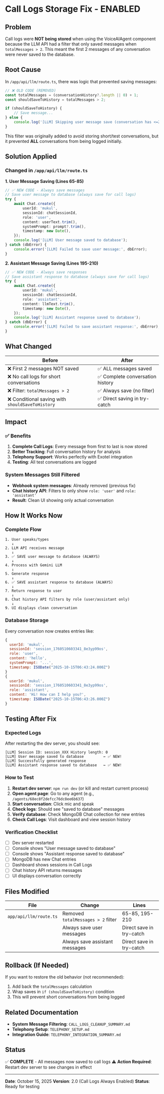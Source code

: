 # Call Logs Storage Fix - ENABLED

## Problem
Call logs were **NOT being stored** when using the VoiceAIAgent component because the LLM API had a filter that only saved messages when `totalMessages > 2`. This meant the first 2 messages of any conversation were never saved to the database.

## Root Cause
In `/app/api/llm/route.ts`, there was logic that prevented saving messages:

```typescript
// ❌ OLD CODE (REMOVED)
const totalMessages = (conversationHistory?.length || 0) + 1;
const shouldSaveToHistory = totalMessages > 2;

if (shouldSaveToHistory) {
    // Save message...
} else {
    console.log('[LLM] Skipping user message save (conversation has <=2 messages)');
}
```

This filter was originally added to avoid storing short/test conversations, but it prevented **ALL** conversations from being logged initially.

## Solution Applied

### Changed in `/app/api/llm/route.ts`

**1. User Message Saving (Lines 65-85)**
```typescript
// ✅ NEW CODE - Always save messages
// Save user message to database (always save for call logs)
try {
    await Chat.create({
        userId: 'mukul',
        sessionId: chatSessionId,
        role: 'user',
        content: userText.trim(),
        systemPrompt: prompt?.trim(),
        timestamp: new Date(),
    });
    console.log('[LLM] User message saved to database');
} catch (dbError) {
    console.error('[LLM] Failed to save user message:', dbError);
}
```

**2. Assistant Message Saving (Lines 195-210)**
```typescript
// ✅ NEW CODE - Always save responses
// Save assistant response to database (always save for call logs)
try {
    await Chat.create({
        userId: 'mukul',
        sessionId: chatSessionId,
        role: 'assistant',
        content: llmText.trim(),
        timestamp: new Date(),
    });
    console.log('[LLM] Assistant response saved to database');
} catch (dbError) {
    console.error('[LLM] Failed to save assistant response:', dbError);
}
```

## What Changed

| Before | After |
|--------|-------|
| ❌ First 2 messages NOT saved | ✅ ALL messages saved |
| ❌ No call logs for short conversations | ✅ Complete conversation history |
| ❌ Filter: `totalMessages > 2` | ✅ Always save (no filter) |
| ❌ Conditional saving with `shouldSaveToHistory` | ✅ Direct saving in try-catch |

## Impact

### ✅ Benefits
1. **Complete Call Logs**: Every message from first to last is now stored
2. **Better Tracking**: Full conversation history for analysis
3. **Telephony Support**: Works perfectly with Exotel integration
4. **Testing**: All test conversations are logged

### System Messages Still Filtered
- **Webhook system messages**: Already removed (previous fix)
- **Chat history API**: Filters to only show `role: 'user'` and `role: 'assistant'`
- **Result**: Clean UI showing only actual conversation

## How It Works Now

### Complete Flow
```
1. User speaks/types
   ↓
2. LLM API receives message
   ↓
3. ✅ SAVE user message to database (ALWAYS)
   ↓
4. Process with Gemini LLM
   ↓
5. Generate response
   ↓
6. ✅ SAVE assistant response to database (ALWAYS)
   ↓
7. Return response to user
   ↓
8. Chat history API filters by role (user/assistant only)
   ↓
9. UI displays clean conversation
```

### Database Storage
Every conversation now creates entries like:
```javascript
{
  userId: 'mukul',
  sessionId: 'session_1760510603341_8e3yp99os',
  role: 'user',
  content: 'hello',
  systemPrompt: '...',
  timestamp: ISODate("2025-10-15T06:43:24.000Z")
}
{
  userId: 'mukul',
  sessionId: 'session_1760510603341_8e3yp99os',
  role: 'assistant',
  content: 'Hi! How can I help you?',
  timestamp: ISODate("2025-10-15T06:43:26.000Z")
}
```

## Testing After Fix

### Expected Logs
After restarting the dev server, you should see:
```
[LLM] Session ID: session_XXX History length: 0
[LLM] User message saved to database         ← ✅ NEW!
[LLM] Successfully generated response
[LLM] Assistant response saved to database   ← ✅ NEW!
```

### How to Test
1. **Restart dev server**: `npm run dev` (or kill and restart current process)
2. **Open agent page**: Go to any agent (e.g., `/agents/68ec8f2defcc76dc8ee6b637`)
3. **Start conversation**: Click mic and speak
4. **Check logs**: Should see "saved to database" messages
5. **Verify database**: Check MongoDB Chat collection for new entries
6. **Check Call Logs**: Visit dashboard and view session history

### Verification Checklist
- [ ] Dev server restarted
- [ ] Console shows "User message saved to database"
- [ ] Console shows "Assistant response saved to database"
- [ ] MongoDB has new Chat entries
- [ ] Dashboard shows sessions in Call Logs
- [ ] Chat history API returns messages
- [ ] UI displays conversation correctly

## Files Modified

| File | Change | Lines |
|------|--------|-------|
| `app/api/llm/route.ts` | Removed `totalMessages > 2` filter | 65-85, 195-210 |
|  | Always save user messages | Direct save in try-catch |
|  | Always save assistant messages | Direct save in try-catch |

## Rollback (If Needed)

If you want to restore the old behavior (not recommended):
1. Add back the `totalMessages` calculation
2. Wrap saves in `if (shouldSaveToHistory)` condition
3. This will prevent short conversations from being logged

## Related Documentation
- **System Message Filtering**: `CALL_LOGS_CLEANUP_SUMMARY.md`
- **Telephony Setup**: `TELEPHONY_SETUP.md`
- **Integration Guide**: `TELEPHONY_INTEGRATION_SUMMARY.md`

## Status
✅ **COMPLETE** - All messages now saved to call logs
⚠️ **Action Required**: Restart dev server to see changes in effect

---

**Date**: October 15, 2025
**Version**: 2.0 (Call Logs Always Enabled)
**Status**: Ready for testing
